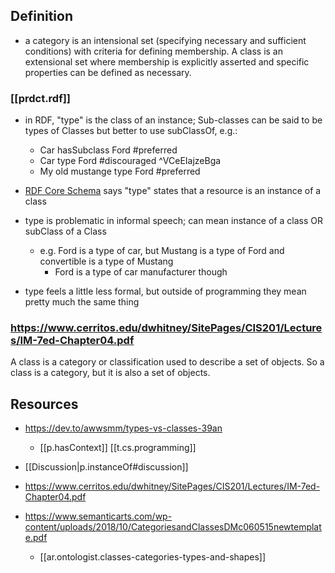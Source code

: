 
## Definition

- a category is an intensional set (specifying necessary and sufficient conditions) with criteria for defining membership. A class is an extensional set where membership is explicitly asserted and specific properties can be defined as necessary.

### [[prdct.rdf]]

- in RDF, "type" is the class of an instance; Sub-classes can be said to be types of Classes but better to use subClassOf, e.g.:
  - Car hasSubclass Ford #preferred
  - Car type Ford #discouraged ^VCeEIajzeBga
  - My old mustange type Ford #preferred 

- [RDF Core Schema](https://www.w3.org/2001/sw/RDFCore/Schema/20010618/) says "type" states that a resource is an instance of a class
- type is problematic in informal speech; can mean instance of a class OR subClass of a Class
  - e.g. Ford is a type of car, but Mustang is a type of Ford and convertible is a type of Mustang
    - Ford is a type of car manufacturer though
- type feels a little less formal, but outside of programming they mean pretty much the same thing

### https://www.cerritos.edu/dwhitney/SitePages/CIS201/Lectures/IM-7ed-Chapter04.pdf

 A class is a category or classification used to describe a set of objects. So a class is a
category, but it is also a set of objects. 


## Resources

- https://dev.to/awwsmm/types-vs-classes-39an
  - [[p.hasContext]] [[t.cs.programming]]
- [[Discussion|p.instanceOf#discussion]]

- https://www.cerritos.edu/dwhitney/SitePages/CIS201/Lectures/IM-7ed-Chapter04.pdf
- https://www.semanticarts.com/wp-content/uploads/2018/10/CategoriesandClassesDMc060515newtemplate.pdf
  - [[ar.ontologist.classes-categories-types-and-shapes]]